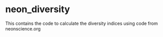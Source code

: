 # neon_diversity
This contains the code to calculate the diversity indices using code from neonscience.org
